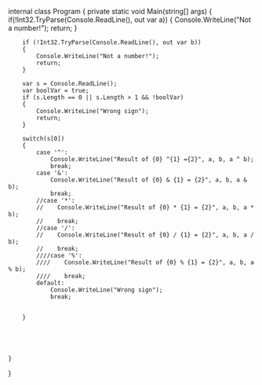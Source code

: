 internal class Program
{
    private static void Main(string[] args)
    {
       if(!Int32.TryParse(Console.ReadLine(), out var a))
        {
            Console.WriteLine("Not a number!");
            return;
        }

        if (!Int32.TryParse(Console.ReadLine(), out var b))
        {
            Console.WriteLine("Not a number!");
            return;
        }

        var s = Console.ReadLine();
        var boolVar = true;
        if (s.Length == 0 || s.Length > 1 && !boolVar)
        {
            Console.WriteLine("Wrong sign");
            return;
        }

        switch(s[0])
        {
            case '^':
                Console.WriteLine("Result of {0} ^{1} ={2}", a, b, a ^ b);
                break;
            case '&':
                Console.WriteLine("Result of {0} & {1} = {2}", a, b, a & b);
                break;
            //case '*':
            //    Console.WriteLine("Result of {0} * {1} = {2}", a, b, a * b);
            //    break;
            //case '/':
            //    Console.WriteLine("Result of {0} / {1} = {2}", a, b, a / b);
            //    break;
            ////case '%':
            ////    Console.WriteLine("Result of {0} % {1} = {2}", a, b, a % b);
            ////    break;
            default:
                Console.WriteLine("Wrong sign"); 
                break;


        }
          
        
        


    }
}

